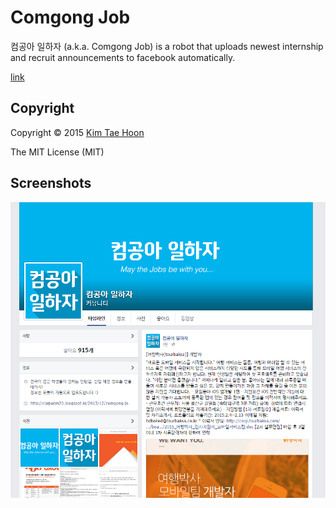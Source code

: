 Comgong Job
===========

컴공아 일하자 (a.k.a. Comgong Job) is a robot that uploads newest internship and recruit announcements to facebook automatically.

[link](https://www.facebook.com/comgong.job)


Copyright
---------

Copyright :copyright: 2015 [Kim Tae Hoon](http://carpedm20.github.io/)

The MIT License (MIT)


Screenshots
-----------

![alt_tag](https://raw.githubusercontent.com/carpedm20/comgong-job/master/contents/comgong.PNG)

